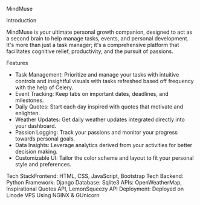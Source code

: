MindMuse

Introduction

MindMuse is your ultimate personal growth companion, designed to act as a second brain to help manage tasks, events, and personal development.
It's more than just a task manager; it's a comprehensive platform that facilitates cognitive relief, productivity, and the pursuit of passions.

Features

- Task Management: Prioritize and manage your tasks with intuitive controls and insightful visuals with tasks refreshed based off frequency with the help of Celery.
- Event Tracking: Keep tabs on important dates, deadlines, and milestones.
- Daily Quotes: Start each day inspired with quotes that motivate and enlighten.
- Weather Updates: Get daily weather updates integrated directly into your dashboard.
- Passion Logging: Track your passions and monitor your progress towards personal goals.
- Data Insights: Leverage analytics derived from your activities for better decision making.
- Customizable UI: Tailor the color scheme and layout to fit your personal style and preferences.

Tech StackFrontend: HTML, CSS, JavaScript, Bootstrap
Tech Backend: Python
Framework: Django
Database: Sqlite3
APIs: OpenWeatherMap, Inspirational Quotes API, LemonSqueezy API
Deployment: Deployed on Linode VPS Using NGINX & GUnicorn
